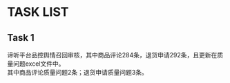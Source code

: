 # TASK LIST
## Task 1
谛听平台品控舆情召回审核，其中商品评论284条，退货申请292条，且更新在质量问题excel文件中。<br>
其中商品评论质量问题2条；退货申请质量问题3条。
